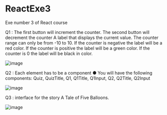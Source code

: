 # ReactExe3
Exe number 3 of React course

Q1 : The first button will increment the counter.
The second button will decrement the counter
A label that displays the current value.
The counter range can only be from -10 to 10.
If the counter is negative the label will be a red color.
If the counter is positive the label will be a green color.
If the counter is 0 the label will be black in color.



![image](https://user-images.githubusercontent.com/127497841/228910106-fb8a1ff5-7adf-49d8-8bae-4cfdefeaab1b.png)



Q2 : Each element has to be a component
● You will have the following components:
Quiz, QuizTitle, Q1, Q1Title, Q1Input, Q2, Q2Title, Q2Input



![image](https://user-images.githubusercontent.com/127497841/228910682-2ee523c2-b2e2-45be-affa-2575a9445d49.png)


Q3 : interface for the story A Tale of Five
Balloons.


![image](https://user-images.githubusercontent.com/127497841/228911091-0cea6a3b-7f53-43c8-a541-6cbcb71ed8b9.png)
